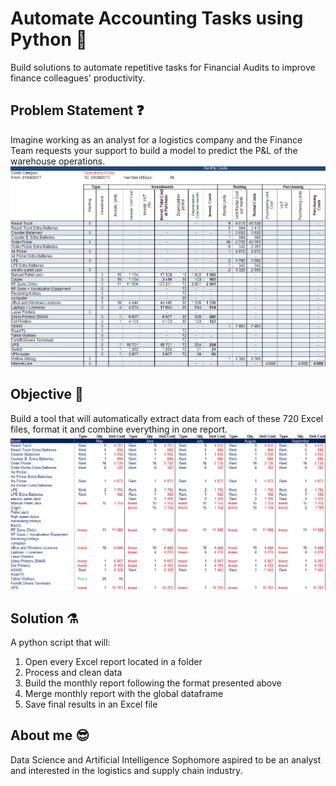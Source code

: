 # Automate Accounting Tasks using Python 🐍
Build solutions to automate repetitive tasks for Financial Audits to improve finance colleagues' productivity.

## Problem Statement ❓
Imagine working as an analyst for a logistics company and the Finance Team requests your support to build a model to predict the P&L of the warehouse operations. <br>
![](MonthlyCostReport.png)

## Objective 🎯
Build a tool that will automatically extract data from each of these 720 Excel files, format it and combine everything in one report. <br>
![](report%20for%20audits.png)

## Solution ⚗️
A python script that will:
1. Open every Excel report located in a folder
2. Process and clean data
3. Build the monthly report following the format presented above
4. Merge monthly report with the global dataframe
5. Save final results in an Excel file

## About me 😎
Data Science and Artificial Intelligence Sophomore aspired to be an analyst and interested in the logistics and supply chain industry.
